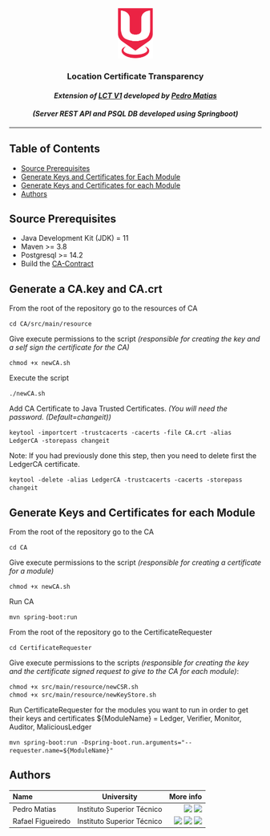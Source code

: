 <p align="center">
    <img src="./../sureThing.png" width="70" height="100" alt="CROSS Logo"/>
</p>

<h3 align="center">Location Certificate Transparency</i></h3>
<h4 align="center"><i>Extension of <a href="https://github.com/inesc-id/SureThingLedger/tree/v1">LCT V1</a> developed by <a href="https://github.com/PedroMatias98">Pedro Matias</a></i></h4>
<h4 align="center"><i>(Server REST API and PSQL DB developed using Springboot)</i></h4>

---


## Table of Contents
- [Source Prerequisites](#source-prerequisites)
- [Generate Keys and Certificates for Each Module](#generate-keys-and-certificates-for-each-module)
- [Generate Keys and Certificates for each Module](#generate-a-cakey-and-cacrt)
- [Authors](#authors)

## Source Prerequisites

- Java Development Kit (JDK) = 11
- Maven >= 3.8
- Postgresql >= 14.2
- Build the [CA-Contract](https://github.com/inesc-id/SureThing_Transparency_Data/tree/main/Verifier-Contract)

## Generate a CA.key and CA.crt

From the root of the repository go to the resources of CA

```shell script
cd CA/src/main/resource
```

Give execute permissions to the script _(responsible for creating the key and a self sign the certificate for the CA)_

```shell script
chmod +x newCA.sh
```

Execute the script

```shell script
./newCA.sh
```

Add CA Certificate to Java Trusted Certificates. _(You will need the password. (Default=changeit))_

```shell script
keytool -importcert -trustcacerts -cacerts -file CA.crt -alias LedgerCA -storepass changeit
```

Note: If you had previously done this step, then you need to delete first the LedgerCA certificate.
```shell script
keytool -delete -alias LedgerCA -trustcacerts -cacerts -storepass changeit
```

## Generate Keys and Certificates for each Module

From the root of the repository go to the CA

```shell script
cd CA
```

Give execute permissions to the script _(responsible for creating a certificate for a module)_
```shell script
chmod +x newCA.sh
```

Run CA
```shell script
mvn spring-boot:run
```

From the root of the repository go to the CertificateRequester

```shell script
cd CertificateRequester
```

Give execute permissions to the scripts  _(responsible for creating the key and the certificate signed request to give
to the CA for each module)_:

```shell script
chmod +x src/main/resource/newCSR.sh
chmod +x src/main/resource/newKeyStore.sh
```

Run CertificateRequester for the modules you want to run in order to get their keys and certificates 
${ModuleName} = Ledger, Verifier, Monitor, Auditor, MaliciousLedger

```shell script
mvn spring-boot:run -Dspring-boot.run.arguments="--requester.name=${ModuleName}"
```

## Authors

| Name              | University                 |                                                                                                                                                                                                                                                                                                                                                             More info |
|:------------------|----------------------------|----------------------------------------------------------------------------------------------------------------------------------------------------------------------------------------------------------------------------------------------------------------------------------------------------------------------------------------------------------------------:|
| Pedro Matias      | Instituto Superior Técnico |                                                                                                                                                  [<img src="https://i.ibb.co/brG8fnX/mail-6.png" width="17">](mailto:pedro.matias.carvalho@tecnico.ulisboa.pt) [<img src="https://github.githubassets.com/favicon.ico" width="17">](https://github.com/PedroMatias98) |
| Rafael Figueiredo | Instituto Superior Técnico |     [<img src="https://i.ibb.co/brG8fnX/mail-6.png" width="17">](mailto:rafafigoalexandre@gmail.com "rafafigoalexandre@gmail.com") [<img src="https://github.githubassets.com/favicon.ico" width="17">](https://github.com/rafafigo "rafafigo") [<img src="https://i.ibb.co/TvQPw7N/linkedin-logo.png" width="17">](https://www.linkedin.com/in/rafafigo/ "rafafigo") |